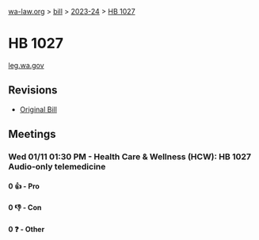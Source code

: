[wa-law.org](/) > [bill](/bill/) > [2023-24](/bill/2023-24/) > [HB 1027](/bill/2023-24/hb/1027/)

# HB 1027
[leg.wa.gov](https://app.leg.wa.gov/billsummary?BillNumber=1027&Year=2023&Initiative=false)

## Revisions
* [Original Bill](1/)

## Meetings
### Wed 01/11 01:30 PM - Health Care & Wellness (HCW): HB 1027 Audio-only telemedicine
#### 0 👍 - Pro

#### 0 👎 - Con

#### 0 ❓ - Other
